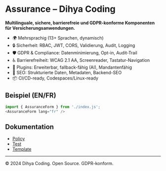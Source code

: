 # Assurance – Dihya Coding

**Multilinguale, sichere, barrierefreie und GDPR-konforme Komponenten für Versicherungsanwendungen.**

- 🌍 Mehrsprachig (13+ Sprachen, dynamisch)
- 🔒 Sicherheit: RBAC, JWT, CORS, Validierung, Audit, Logging
- 🛡️ GDPR & Compliance: Datenminimierung, Opt-in, Audit-Trail
- ♿ Barrierefreiheit: WCAG 2.1 AA, Screenreader, Tastatur-Navigation
- 🔌 Plugins: Erweiterbar, fallback-fähig (AI), Mandantenfähig
- 🚀 SEO: Strukturierte Daten, Metadaten, Backend-SEO
- 📦 CI/CD-ready, Codespaces/Linux-ready

## Beispiel (EN/FR)
```js
import { AssuranceForm } from './index.js';
<AssuranceForm lang="fr" />
```

## Dokumentation
- [Policy](./policy.md)
- [Test](../../../../tests/unit/assurance.unit.js)
- [Template](../../../generation/templates/assurance/template.js)

---
© 2024 Dihya Coding. Open Source. GDPR-konform.
